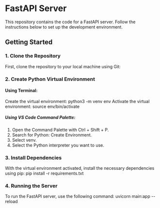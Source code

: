 # FastAPI Server

This repository contains the code for a FastAPI server. Follow the instructions below to set up the development environment.

## Getting Started

### 1. Clone the Repository

First, clone the repository to your local machine using Git:


### 2. Create Python Virtual Environment

#### Using Terminal:
  Create the virtual environment:
      python3 -m venv env
  Activate the virtual environment:
      source env/bin/activate
        
##### Using VS Code Command Palette:

  1. Open the Command Palette with Ctrl + Shift + P.
  2. Search for Python: Create Environment.
  3. Select venv.
  4. Select the Python interpreter you want to use.

### 3. Install Dependencies

  With the virtual environment activated, install the necessary dependencies using pip:
    pip install -r requirements.txt

### 4. Running the Server

To run the FastAPI server, use the following command:
  uvicorn main:app --reload
